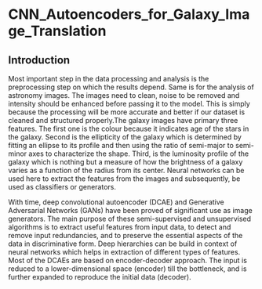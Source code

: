 # CNN_Autoencoders_for_Galaxy_Image_Translation

## Introduction 
Most important step in the data processing and analysis is the preprocessing step on which the results depend. Same is for the analysis of astronomy images. The images need to clean, noise to be removed and intensity should be enhanced before passing it to the model. This is simply because the processing will be more accurate and better if our dataset is cleaned and structured properly.The galaxy images have primary three features. The first one is the colour because it indicates age of the stars in the galaxy. Second is the ellipticity of the galaxy which is determined by fitting an ellipse to its profile and then using the ratio of semi-major to semi-minor axes to characterize the shape. Third, is the luminosity profile of the galaxy which is nothing but a measure of how the brightness of a galaxy varies as a function of the radius from its center. Neural networks can be used here to extract the features from the images and subsequently, be used as classifiers or generators. 

With time, deep convolutional autoencoder (DCAE) and Generative Adversarial Networks (GANs) have been proved of significant use as image generators. The main purpose of these semi-supervised and unsupervised algorithms is to extract useful features from input data, to detect and remove input redundancies, and to preserve the essential aspects of the data in discriminative form. Deep hierarchies can be build in context of neural networks which helps in extraction of different types of features. Most of the DCAEs are based on encoder-decoder approach. The input is reduced to a lower-dimensional space (encoder) till the bottleneck, and is further expanded to reproduce the initial data (decoder). 
